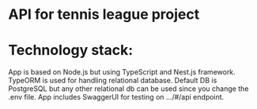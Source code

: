 # API for tennis league project
# Technology stack:
App is based on Node.js but using TypeScript and Nest.js framework. 
TypeORM is used for handling relational database.
Default DB is PostgreSQL but any other relational db can be used since you change the .env file.
App includes SwaggerUI for testing on .../#/api endpoint.
